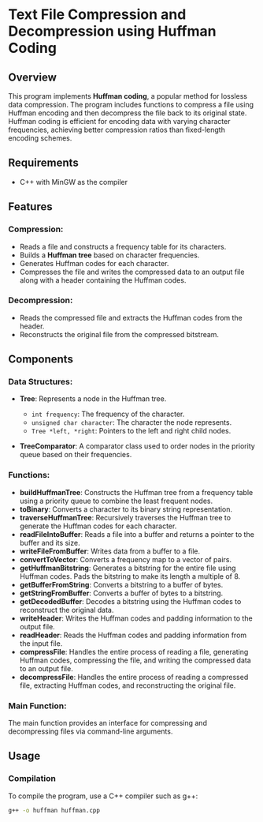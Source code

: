 # Text File Compression and Decompression using Huffman Coding

## Overview

This program implements **Huffman coding**, a popular method for lossless data compression. The program includes functions to compress a file using Huffman encoding and then decompress the file back to its original state. Huffman coding is efficient for encoding data with varying character frequencies, achieving better compression ratios than fixed-length encoding schemes.

## Requirements

- C++ with MinGW as the compiler

## Features

### Compression:
- Reads a file and constructs a frequency table for its characters.
- Builds a **Huffman tree** based on character frequencies.
- Generates Huffman codes for each character.
- Compresses the file and writes the compressed data to an output file along with a header containing the Huffman codes.

### Decompression:
- Reads the compressed file and extracts the Huffman codes from the header.
- Reconstructs the original file from the compressed bitstream.

## Components

### Data Structures:
- **Tree**: Represents a node in the Huffman tree.
  - `int frequency`: The frequency of the character.
  - `unsigned char character`: The character the node represents.
  - `Tree *left, *right`: Pointers to the left and right child nodes.
  
- **TreeComparator**: A comparator class used to order nodes in the priority queue based on their frequencies.

### Functions:
- **buildHuffmanTree**: Constructs the Huffman tree from a frequency table using a priority queue to combine the least frequent nodes.
- **toBinary**: Converts a character to its binary string representation.
- **traverseHuffmanTree**: Recursively traverses the Huffman tree to generate the Huffman codes for each character.
- **readFileIntoBuffer**: Reads a file into a buffer and returns a pointer to the buffer and its size.
- **writeFileFromBuffer**: Writes data from a buffer to a file.
- **convertToVector**: Converts a frequency map to a vector of pairs.
- **getHuffmanBitstring**: Generates a bitstring for the entire file using Huffman codes. Pads the bitstring to make its length a multiple of 8.
- **getBufferFromString**: Converts a bitstring to a buffer of bytes.
- **getStringFromBuffer**: Converts a buffer of bytes to a bitstring.
- **getDecodedBuffer**: Decodes a bitstring using the Huffman codes to reconstruct the original data.
- **writeHeader**: Writes the Huffman codes and padding information to the output file.
- **readHeader**: Reads the Huffman codes and padding information from the input file.
- **compressFile**: Handles the entire process of reading a file, generating Huffman codes, compressing the file, and writing the compressed data to an output file.
- **decompressFile**: Handles the entire process of reading a compressed file, extracting Huffman codes, and reconstructing the original file.

### Main Function:
The main function provides an interface for compressing and decompressing files via command-line arguments.

## Usage

### Compilation
To compile the program, use a C++ compiler such as g++:

```bash
g++ -o huffman huffman.cpp
